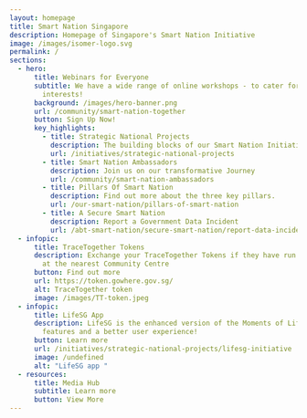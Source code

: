 ```yaml
---
layout: homepage
title: Smart Nation Singapore
description: Homepage of Singapore's Smart Nation Initiative
image: /images/isomer-logo.svg
permalink: /
sections:
  - hero:
      title: Webinars for Everyone
      subtitle: We have a wide range of online workshops - to cater for all ages and
        interests!
      background: /images/hero-banner.png
      url: /community/smart-nation-together
      button: Sign Up Now!
      key_highlights:
        - title: Strategic National Projects
          description: The building blocks of our Smart Nation Initiative
          url: /initiatives/strategic-national-projects
        - title: Smart Nation Ambassadors
          description: Join us on our transformative Journey
          url: /community/smart-nation-ambassadors
        - title: Pillars Of Smart Nation
          description: Find out more about the three key pillars.
          url: /our-smart-nation/pillars-of-smart-nation
        - title: A Secure Smart Nation
          description: Report a Government Data Incident
          url: /abt-smart-nation/secure-smart-nation/report-data-incident/
  - infopic:
      title: TraceTogether Tokens
      description: Exchange your TraceTogether Tokens if they have run out of battery
        at the nearest Community Centre
      button: Find out more
      url: https://token.gowhere.gov.sg/
      alt: TraceTogether token
      image: /images/TT-token.jpeg
  - infopic:
      title: LifeSG App
      description: LifeSG is the enhanced version of the Moments of Life App, with new
        features and a better user experience!
      button: Learn more
      url: /initiatives/strategic-national-projects/lifesg-initiative
      image: /undefined
      alt: "LifeSG app "
  - resources:
      title: Media Hub
      subtitle: Learn more
      button: View More
---
```

